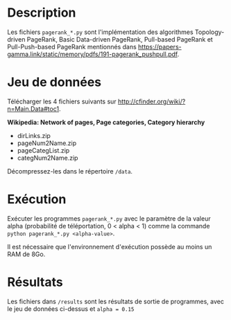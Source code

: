 # Description

Les fichiers `pagerank_*.py` sont l'implémentation des algorithmes Topology-driven PageRank, Basic Data-driven PageRank, 
Pull-based PageRank et Pull-Push-based PageRank mentionnés dans https://papers-gamma.link/static/memory/pdfs/191-pagerank_pushpull.pdf.

# Jeu de données

Télécharger les 4 fichiers suivants sur http://cfinder.org/wiki/?n=Main.Data#toc1.

**Wikipedia: Network of pages, Page categories, Category hierarchy**
- dirLinks.zip
- pageNum2Name.zip
- pageCategList.zip
- categNum2Name.zip

Décompressez-les dans le répertoire `/data`.

# Exécution

Exécuter les programmes `pagerank_*.py` avec le paramètre de la valeur alpha (probabilité de téléportation, 0 < alpha < 1) comme la commande
`python pagerank_*.py <alpha-value>`.  

Il est nécessaire que l'environnement d'exécution possède au moins un RAM de 8Go.

# Résultats

Les fichiers dans `/results` sont les résultats de sortie de programmes, avec le jeu de données ci-dessus et `alpha = 0.15`